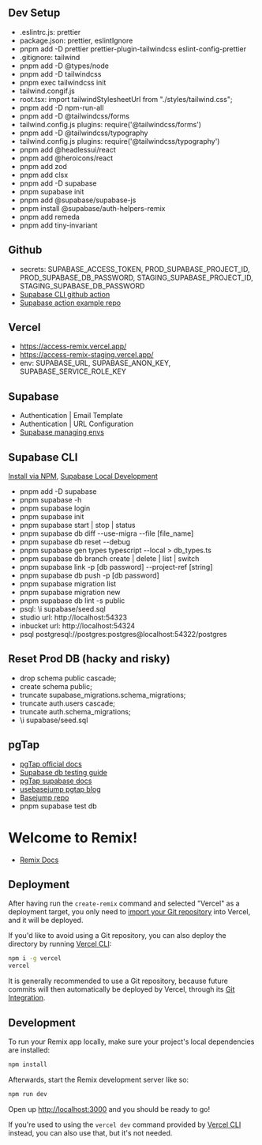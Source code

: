 ## Dev Setup

- .eslintrc.js: prettier
- package.json: prettier, eslintIgnore
- pnpm add -D prettier prettier-plugin-tailwindcss eslint-config-prettier
- .gitignore: tailwind
- pnpm add -D @types/node
- pnpm add -D tailwindcss
- pnpm exec tailwindcss init
- tailwind.congif.js
- root.tsx: import tailwindStylesheetUrl from "./styles/tailwind.css";
- pnpm add -D npm-run-all
- pnpm add -D @tailwindcss/forms
- tailwind.config.js plugins: require('@tailwindcss/forms')
- pnpm add -D @tailwindcss/typography
- tailwind.config.js plugins: require('@tailwindcss/typography')
- pnpm add @headlessui/react
- pnpm add @heroicons/react
- pnpm add zod
- pnpm add clsx
- pnpm add -D supabase
- pnpm supabase init
- pnpm add @supabase/supabase-js
- pnpm install @supabase/auth-helpers-remix
- pnpm add remeda
- pnpm add tiny-invariant

## Github

- secrets: SUPABASE_ACCESS_TOKEN, PROD_SUPABASE_PROJECT_ID, PROD_SUPABASE_DB_PASSWORD, STAGING_SUPABASE_PROJECT_ID, STAGING_SUPABASE_DB_PASSWORD
- [Supabase CLI github action](https://github.com/marketplace/actions/supabase-cli-action)
- [Supabase action example repo](https://github.com/supabase/supabase-action-example)

## Vercel

- https://access-remix.vercel.app/
- https://access-remix-staging.vercel.app/
- env: SUPABASE_URL, SUPABASE_ANON_KEY, SUPABASE_SERVICE_ROLE_KEY

## Supabase

- Authentication | Email Template
- Authentication | URL Configuration
- [Supabase managing envs](https://supabase.com/docs/guides/cli/managing-environments)

## Supabase CLI

[Install via NPM](https://github.com/supabase/cli),
[Supabase Local Development](https://supabase.com/docs/guides/cli/local-development)

- pnpm add -D supabase
- pnpm supabase -h
- pnpm supabase login
- pnpm supabase init
- pnpm supabase start | stop | status
- pnpm supabase db diff --use-migra --file [file_name]
- pnpm supabase db reset --debug
- pnpm supabase gen types typescript --local > db_types.ts
- pnpm supabase db branch create | delete | list | switch
- pnpm supabase link -p [db password] --project-ref [string]
- pnpm supabase db push -p [db password]
- pnpm supabase migration list
- pnpm supabase migration new <migration name>
- pnpm supabase db lint -s public
- psql: \i supabase/seed.sql
- studio url: http://localhost:54323
- inbucket url: http://localhost:54324
- psql postgresql://postgres:postgres@localhost:54322/postgres

## Reset Prod DB (hacky and risky)

- drop schema public cascade;
- create schema public;
- truncate supabase_migrations.schema_migrations;
- truncate auth.users cascade;
- truncate auth.schema_migrations;
- \i supabase/seed.sql

## pgTap

- [pgTap official docs](https://pgtap.org/)
- [Supabase db testing guide](https://supabase.com/docs/guides/database/testing)
- [pgTap supabase docs](https://supabase.com/docs/guides/database/extensions/pgtap)
- [usebasejump pgtap blog](https://usebasejump.com/blog/testing-on-supabase-with-pgtap)
- [Basejump repo](https://github.com/usebasejump/basejumpw)
- pnpm supabase test db

# Welcome to Remix!

- [Remix Docs](https://remix.run/docs)

## Deployment

After having run the `create-remix` command and selected "Vercel" as a deployment target, you only need to [import your Git repository](https://vercel.com/new) into Vercel, and it will be deployed.

If you'd like to avoid using a Git repository, you can also deploy the directory by running [Vercel CLI](https://vercel.com/cli):

```sh
npm i -g vercel
vercel
```

It is generally recommended to use a Git repository, because future commits will then automatically be deployed by Vercel, through its [Git Integration](https://vercel.com/docs/concepts/git).

## Development

To run your Remix app locally, make sure your project's local dependencies are installed:

```sh
npm install
```

Afterwards, start the Remix development server like so:

```sh
npm run dev
```

Open up [http://localhost:3000](http://localhost:3000) and you should be ready to go!

If you're used to using the `vercel dev` command provided by [Vercel CLI](https://vercel.com/cli) instead, you can also use that, but it's not needed.

